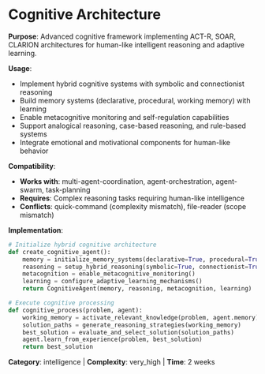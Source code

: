# Cognitive Architecture

**Purpose**: Advanced cognitive framework implementing ACT-R, SOAR, CLARION architectures for human-like intelligent reasoning and adaptive learning.

**Usage**: 
- Implement hybrid cognitive systems with symbolic and connectionist reasoning
- Build memory systems (declarative, procedural, working memory) with learning
- Enable metacognitive monitoring and self-regulation capabilities
- Support analogical reasoning, case-based reasoning, and rule-based systems
- Integrate emotional and motivational components for human-like behavior

**Compatibility**: 
- **Works with**: multi-agent-coordination, agent-orchestration, agent-swarm, task-planning
- **Requires**: Complex reasoning tasks requiring human-like intelligence
- **Conflicts**: quick-command (complexity mismatch), file-reader (scope mismatch)

**Implementation**:
```python
# Initialize hybrid cognitive architecture
def create_cognitive_agent():
    memory = initialize_memory_systems(declarative=True, procedural=True, working=True)
    reasoning = setup_hybrid_reasoning(symbolic=True, connectionist=True)
    metacognition = enable_metacognitive_monitoring()
    learning = configure_adaptive_learning_mechanisms()
    return CognitiveAgent(memory, reasoning, metacognition, learning)

# Execute cognitive processing
def cognitive_process(problem, agent):
    working_memory = activate_relevant_knowledge(problem, agent.memory)
    solution_paths = generate_reasoning_strategies(working_memory)
    best_solution = evaluate_and_select_solution(solution_paths)
    agent.learn_from_experience(problem, best_solution)
    return best_solution
```

**Category**: intelligence | **Complexity**: very_high | **Time**: 2 weeks